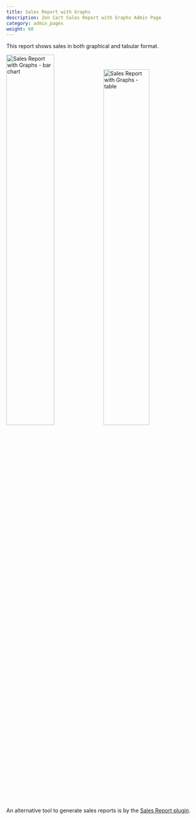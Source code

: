 ```yaml
---
title: Sales Report with Graphs
description: Zen Cart Sales Report with Graphs Admin Page 
category: admin_pages
weight: 60
---
```


This report shows sales in both graphical and tabular format. 

<img src="/images/srg_1.png" alt="Sales Report with Graphs - bar chart" style="width: 50%;" />
<img src="/images/srg_2.png" alt="Sales Report with Graphs - table " style="width: 49%" />
<br /><br />

An alternative tool to generate sales reports is by the [Sales Report plugin](https://www.zen-cart.com/downloads.php?do=file&id=9). 
